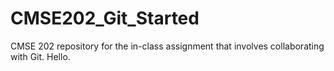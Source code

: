 # CMSE202_Git_Started
CMSE 202 repository for the in-class assignment that involves collaborating with Git.
Hello.
